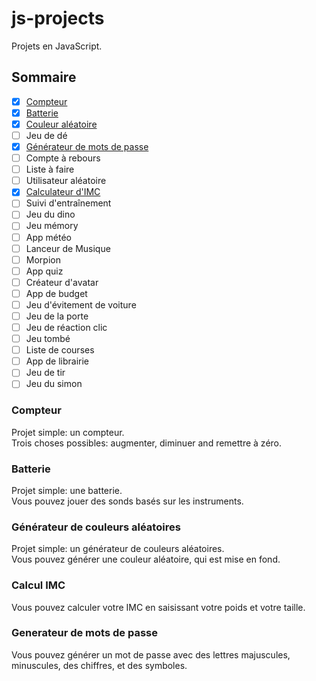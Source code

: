 # js-projects

Projets en JavaScript.

## Sommaire

- [X] [Compteur](https://github.com/Clemix37/js-projects/blob/main/languages/README-FR.md#compteur)  
- [X] [Batterie](https://github.com/Clemix37/js-projects/blob/main/languages/README-FR.md#batterie)  
- [X] [Couleur aléatoire](https://github.com/Clemix37/js-projects/blob/main/languages/README-FR.md#g%C3%A9n%C3%A9rateur-de-couleurs-al%C3%A9atoires)  
- [ ] Jeu de dé
- [X] [Générateur de mots de passe](https://github.com/Clemix37/js-projects/blob/main/languages/README-FR.md#generateur-de-mots-de-passe)
- [ ] Compte à rebours
- [ ] Liste à faire
- [ ] Utilisateur aléatoire
- [X] [Calculateur d'IMC](https://github.com/Clemix37/js-projects/blob/main/languages/README-FR.md#calcul-imc)  
- [ ] Suivi d'entraînement
- [ ] Jeu du dino
- [ ] Jeu mémory
- [ ] App météo
- [ ] Lanceur de Musique
- [ ] Morpion
- [ ] App quiz
- [ ] Créateur d'avatar
- [ ] App de budget
- [ ] Jeu d'évitement de voiture
- [ ] Jeu de la porte
- [ ] Jeu de réaction clic
- [ ] Jeu tombé
- [ ] Liste de courses
- [ ] App de librairie
- [ ] Jeu de tir
- [ ] Jeu du simon

### Compteur

Projet simple: un compteur.  
Trois choses possibles: augmenter, diminuer and remettre à zéro.  

### Batterie

Projet simple: une batterie.  
Vous pouvez jouer des sonds basés sur les instruments.  

### Générateur de couleurs aléatoires

Projet simple: un générateur de couleurs aléatoires.  
Vous pouvez générer une couleur aléatoire, qui est mise en fond.  

### Calcul IMC

Vous pouvez calculer votre IMC en saisissant votre poids et votre taille.  

### Generateur de mots de passe

Vous pouvez générer un mot de passe avec des lettres majuscules, minuscules, des chiffres, et des symboles.